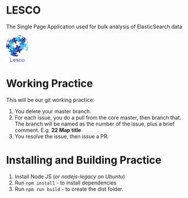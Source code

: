 # LESCO 
The Single Page Application used for bulk analysis of ElasticSearch data

<img src="logo.png" width="60">

# Working Practice
This will be our git working practice:

1. You delete your master branch.
2. For each issue, you do a pull from the core master, then branch that. The branch will be named as the number of the issue, plus a brief comment.  E.g.  **22 Map title**
3. You resolve the issue, then issue a PR.

# Installing and Building Practice

1. Install Node JS (*or nodejs-legacy on Ubuntu*)
2. Run ````npm install```` - to install dependencies
3. Run ````npm run build```` - to create the dist folder.

